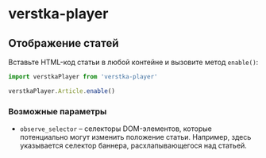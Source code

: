 # verstka-player

## Отображение статей
Вставьте HTML-код статьи в любой контейне и вызовите метод `enable()`:
```js
import verstkaPlayer from 'verstka-player'

verstkaPlayer.Article.enable()
```

### Возможные параметры
* `observe_selector` – селекторы DOM-элементов, которые потенциально могут изменить положение статьи. Например, здесь указывается селектор баннера, расхлапывающегося над статьей.